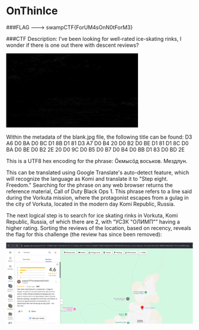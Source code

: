 # OnThinIce
 
###FLAG ---> swampCTF{ForUM4sOnN0tForM3} 

###CTF Description: I’ve been looking for well-rated ice-skating rinks, I wonder if there is one out there with descent reviews? 

![alt text](https://github.com/ShahbozbekH/SwampCTF2025-OSINT-OnThinIce/blob/main/blank.jpg)

Within the metadata of the blank.jpg file, the following title can be found: D3 A6 D0 BA D0 BC D1 8B D1 81 D3 A7 D0 B4 20 D0 B2 D0 BE D1 81 D1 8C D0 BA D0 BE D0 B2 2E 20 D0 9C D0 B5 D0 B7 D0 B4 D0 BB D1 83 D0 BD 2E

This is a UTF8 hex encoding for the phrase: Ӧкмысӧд воськов. Мездлун. 

This can be translated using Google Translate's auto-detect feature, which will recognize the language as Komi and translate it to "Step eight. Freedom." Searching for the phrase on any web browser returns the reference material, Call of Duty Black Ops 1. This phrase refers to a line said during the Vorkuta mission, where the protagonist escapes from a gulag in the city of Vorkuta, located in the modern day Komi Republic, Russia. 

The next logical step is to search for ice skating rinks in Vorkuta, Komi Republic, Russia, of which there are 2, with “УСЗК "ОЛИМП"” having a higher rating. Sorting the reviews of the location, based on recency, reveals the flag for this challenge (the review has since been removed): 

![alt text](https://github.com/ShahbozbekH/SwampCTF2025-OSINT-OnThinIce/blob/main/review.jpg)

 

 